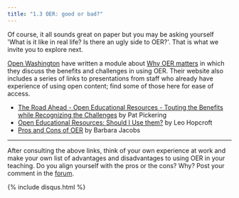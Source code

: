 ```yaml
---
title: "1.3 OER: good or bad?"
---
```


Of course, it all sounds great on paper but you may be asking yourself  'What is it like in real life? Is there an ugly side to OER?'. That is what we invite you to explore next. 

[Open Washington][1] have written a module about [Why OER matters][2] in which they discuss the benefits and challenges in using OER. Their website also includes a series of links to presentations from staff who already have experience of using open content; find some of those here for ease of access.  

 - [The Road Ahead - Open Educational Resources - Touting the Benefits
   while Recognizing the Challenges][3] by Pat Pickering
 - [Open Educational Resources: Should I Use them?][4] by Leo Hopcroft
 - [Pros and Cons of OER][5] by Barbara Jacobs


----------


After consulting the above links, think of your own experience at work and make your own list of advantages and disadvantages to using OER in your teaching. Do you align yourself with the pros or the cons? Why? Post your comment in the [forum][6].


{% include disqus.html %}


  [1]: http://www.openwa.org/about/
  [2]: http://www.openwa.org/module-7/
  [3]: http://www.slideshare.net/patpickering/the-road-ahead-oer-benefits-and-challenges-with-attribution
  [4]: http://www.slideshare.net/lhopcroft/oer-should-i-use-them-36154265
  [5]: http://www.slideshare.net/Littleprof/oer-pro
  [6]:http://www.exploerercourse.org/en/modules/week%201/discussion/
